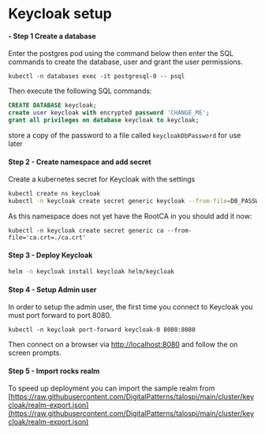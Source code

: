 # Keycloak setup


#### - Step 1 Create a database

Enter the postgres pod using the command below then enter the SQL commands to create the database, user and grant the 
user permissions.

`kubectl -n databases exec -it postgresql-0 -- psql`

Then execute the following SQL commands:

```sql
CREATE DATABASE keycloak;
create user keycloak with encrypted password 'CHANGE_ME';
grant all privileges on database keycloak to keycloak;
```

store a copy of the password to a file called `keycloakDbPassword` for use later


#### Step 2 - Create namespace and add secret

Create a kubernetes secret for Keycloak with the settings

```bash
kubectl create ns keycloak
kubectl -n keycloak create secret generic keycloak --from-file=DB_PASSWORD=./keycloakDbPassword --from-literal=DB_USER=keycloak
```

As this namespace does not yet have the RootCA in you should add it now:

`kubectl -n keycloak create secret generic ca --from-file='ca.crt=./ca.crt'`


#### Step 3 - Deploy Keycloak

```bash
helm -n keycloak install keycloak helm/keycloak
```


#### Step 4 - Setup Admin user

In order to setup the admin user, the first time you connect to Keycloak you must port forward to port 8080.

`kubectl -n keycloak port-forward keycloak-0 8080:8080`

Then connect on a browser via [http://localhost:8080](http://localhost:8080) and follow the on screen prompts.


#### Step 5 - Import rocks realm

To speed up deployment you can import the sample realm from 
[https://raw.githubusercontent.com/DigitalPatterns/talospi/main/cluster/keycloak/realm-export.json](https://raw.githubusercontent.com/DigitalPatterns/talospi/main/cluster/keycloak/realm-export.json)


